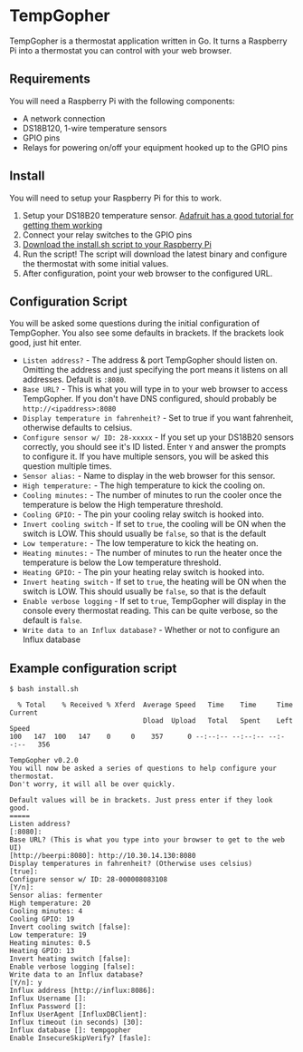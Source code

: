 # TempGopher

TempGopher is a thermostat application written in Go. It turns a Raspberry Pi into a thermostat you can control with your web browser.

## Requirements

You will need a Raspberry Pi with the following components:

* A network connection
* DS18B120, 1-wire temperature sensors
* GPIO pins
* Relays for powering on/off your equipment hooked up to the GPIO pins

## Install

You will need to setup your Raspberry Pi for this to work.

1. Setup your DS18B20 temperature sensor. [Adafruit has a good tutorial for getting them working](https://learn.adafruit.com/adafruits-raspberry-pi-lesson-11-ds18b20-temperature-sensing/hardware)
2. Connect your relay switches to the GPIO pins
3. [Download the install.sh script to your Raspberry Pi](https://gitlab.com/shouptech/tempgopher/-/jobs/artifacts/master/raw/install.sh?job=build)
4. Run the script! The script will download the latest binary and configure the thermostat with some initial values.
5. After configuration, point your web browser to the configured URL.

## Configuration Script

You will be asked some questions during the initial configuration of TempGopher. You also see some defaults in brackets. If the brackets look good, just hit enter.

* `Listen address?` - The address & port TempGopher should listen on. Omitting the address and just specifying the port means it listens on all addresses. Default is `:8080`.
* `Base URL?` - This is what you will type in to your web browser to access TempGopher. If you don't have DNS configured, should probably be `http://<ipaddress>:8080`
* `Display temperature in fahrenheit?` - Set to true if you want fahrenheit, otherwise defaults to celsius.
* `Configure sensor w/ ID: 28-xxxxx` - If you set up your DS18B20 sensors correctly, you should see it's ID listed. Enter `Y` and answer the prompts to configure it. If you have multiple sensors, you will be asked this question multiple times.
* `Sensor alias:` - Name to display in the web browser for this sensor.
* `High temperature:` - The high temperature to kick the cooling on.
* `Cooling minutes:` - The number of minutes to run the cooler once the temperature is below the High temperature threshold.
* `Cooling GPIO:` - The pin your cooling relay switch is hooked into.
* `Invert cooling switch` - If set to `true`, the cooling will be ON when the switch is LOW. This should usually be `false`, so that is the default
* `Low temperature:` - The low temperature to kick the heating on.
* `Heating minutes:` - The number of minutes to run the heater once the temperature is below the Low temperature threshold.
* `Heating GPIO:` - The pin your heating relay switch is hooked into.
* `Invert heating switch` - If set to `true`, the heating will be ON when the switch is LOW. This should usually be `false`, so that is the default
* `Enable verbose logging` - If set to `true`, TempGopher will display in the console every thermostat reading. This can be quite verbose, so the default is `false`.
* `Write data to an Influx database?` - Whether or not to configure an Influx database

## Example configuration script

```
$ bash install.sh

  % Total    % Received % Xferd  Average Speed   Time    Time     Time  Current
                                 Dload  Upload   Total   Spent    Left  Speed
100   147  100   147    0     0    357      0 --:--:-- --:--:-- --:--:--   356

TempGopher v0.2.0
You will now be asked a series of questions to help configure your thermostat.
Don't worry, it will all be over quickly.

Default values will be in brackets. Just press enter if they look good.
=====
Listen address?
[:8080]:
Base URL? (This is what you type into your browser to get to the web UI)
[http://beerpi:8080]: http://10.30.14.130:8080
Display temperatures in fahrenheit? (Otherwise uses celsius)
[true]:
Configure sensor w/ ID: 28-000008083108
[Y/n]:
Sensor alias: fermenter
High temperature: 20
Cooling minutes: 4
Cooling GPIO: 19
Invert cooling switch [false]:
Low temperature: 19
Heating minutes: 0.5
Heating GPIO: 13
Invert heating switch [false]:
Enable verbose logging [false]:
Write data to an Influx database?
[Y/n]: y
Influx address [http://influx:8086]:
Influx Username []:
Influx Password []:
Influx UserAgent [InfluxDBClient]:
Influx timeout (in seconds) [30]:
Influx database []: tempgopher
Enable InsecureSkipVerify? [fasle]:
```

